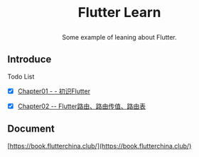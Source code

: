 <div style="text-align: center;">
  <p style="font-size: 30px;">
    <strong>Flutter Learn</strong> 
  </p>
  <p>
    Some example of leaning about Flutter.
  </p>
</div>



## Introduce

Todo List

-   [x] [Chapter01 - - 初识Flutter]()
-   [x] [Chapter02 -- Flutter路由、路由传值、路由表]()



## Document

[https://book.flutterchina.club/](https://book.flutterchina.club/)



